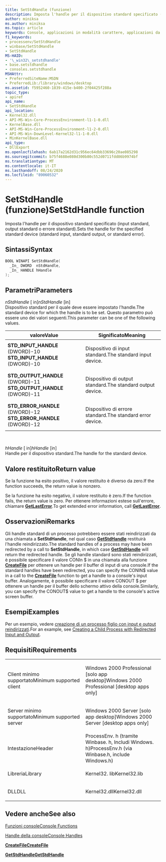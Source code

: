 ```yaml
---
title: SetStdHandle (funzione)
description: Imposta l'handle per il dispositivo standard specificato (input standard, output standard o errore standard).
author: miniksa
ms.author: miniksa
ms.topic: article
keywords: Console, applicazioni in modalità carattere, applicazioni da riga di comando, applicazioni Terminal, API console
f1_keywords:
- processenv/SetStdHandle
- winbase/SetStdHandle
- SetStdHandle
MS-HAID:
- '\_win32\_setstdhandle'
- base.setstdhandle
- consoles.setstdhandle
MSHAttr:
- PreferredSiteName:MSDN
- PreferredLib:/library/windows/desktop
ms.assetid: f5952460-1839-415e-b400-2f04425f288a
topic_type:
- apiref
api_name:
- SetStdHandle
api_location:
- Kernel32.dll
- API-MS-Win-Core-ProcessEnvironment-l1-1-0.dll
- KernelBase.dll
- API-MS-Win-Core-ProcessEnvironment-l1-2-0.dll
- API-MS-Win-DownLevel-Kernel32-l1-1-0.dll
- MinKernelBase.dll
api_type:
- DllExport
ms.openlocfilehash: 6ab17a2162d31c956ec64dbb33696c20ae085298
ms.sourcegitcommit: b75f4688e080d300b80c552d0711fdd86b9974bf
ms.translationtype: MT
ms.contentlocale: it-IT
ms.lasthandoff: 08/24/2020
ms.locfileid: "89060532"
---
```

# <a name="setstdhandle-function"></a><span data-ttu-id="33aca-104">SetStdHandle (funzione)</span><span class="sxs-lookup"><span data-stu-id="33aca-104">SetStdHandle function</span></span>


<span data-ttu-id="33aca-105">Imposta l'handle per il dispositivo standard specificato (input standard, output standard o errore standard).</span><span class="sxs-lookup"><span data-stu-id="33aca-105">Sets the handle for the specified standard device (standard input, standard output, or standard error).</span></span>

<a name="syntax"></a><span data-ttu-id="33aca-106">Sintassi</span><span class="sxs-lookup"><span data-stu-id="33aca-106">Syntax</span></span>
------

```cpp
BOOL WINAPI SetStdHandle(
  _In_ DWORD  nStdHandle,
  _In_ HANDLE hHandle
);
```

<a name="parameters"></a><span data-ttu-id="33aca-107">Parametri</span><span class="sxs-lookup"><span data-stu-id="33aca-107">Parameters</span></span>
----------

<span data-ttu-id="33aca-108">*nStdHandle* \[ in\]</span><span class="sxs-lookup"><span data-stu-id="33aca-108">*nStdHandle* \[in\]</span></span>  
<span data-ttu-id="33aca-109">Dispositivo standard per il quale deve essere impostato l'handle.</span><span class="sxs-lookup"><span data-stu-id="33aca-109">The standard device for which the handle is to be set.</span></span> <span data-ttu-id="33aca-110">Questo parametro può essere uno dei valori seguenti.</span><span class="sxs-lookup"><span data-stu-id="33aca-110">This parameter can be one of the following values.</span></span>

<table>
<colgroup>
<col width="50%" />
<col width="50%" />
</colgroup>
<thead>
<tr class="header">
<th><span data-ttu-id="33aca-111">valore</span><span class="sxs-lookup"><span data-stu-id="33aca-111">Value</span></span></th>
<th><span data-ttu-id="33aca-112">Significato</span><span class="sxs-lookup"><span data-stu-id="33aca-112">Meaning</span></span></th>
</tr>
</thead>
<tbody>
<tr class="odd">
<td><span data-ttu-id="33aca-113"><span id="STD_INPUT_HANDLE"></span><span id="std_input_handle"></span>
<strong>STD_INPUT_HANDLE</strong> (DWORD)-10</span><span class="sxs-lookup"><span data-stu-id="33aca-113"><span id="STD_INPUT_HANDLE"></span><span id="std_input_handle"></span>
<strong>STD_INPUT_HANDLE</strong> (DWORD)-10</span></span></td>
<td><p><span data-ttu-id="33aca-114">Dispositivo di input standard.</span><span class="sxs-lookup"><span data-stu-id="33aca-114">The standard input device.</span></span></p></td>
</tr>
<tr class="even">
<td><span data-ttu-id="33aca-115"><span id="STD_OUTPUT_HANDLE"></span><span id="std_output_handle"></span>
<strong>STD_OUTPUT_HANDLE</strong> (DWORD)-11</span><span class="sxs-lookup"><span data-stu-id="33aca-115"><span id="STD_OUTPUT_HANDLE"></span><span id="std_output_handle"></span>
<strong>STD_OUTPUT_HANDLE</strong> (DWORD)-11</span></span></td>
<td><p><span data-ttu-id="33aca-116">Dispositivo di output standard.</span><span class="sxs-lookup"><span data-stu-id="33aca-116">The standard output device.</span></span></p></td>
</tr>
<tr class="odd">
<td><span data-ttu-id="33aca-117"><span id="STD_ERROR_HANDLE"></span><span id="std_error_handle"></span>
<strong>STD_ERROR_HANDLE</strong> (DWORD)-12</span><span class="sxs-lookup"><span data-stu-id="33aca-117"><span id="STD_ERROR_HANDLE"></span><span id="std_error_handle"></span>
<strong>STD_ERROR_HANDLE</strong> (DWORD)-12</span></span></td>
<td><p><span data-ttu-id="33aca-118">Dispositivo di errore standard.</span><span class="sxs-lookup"><span data-stu-id="33aca-118">The standard error device.</span></span></p></td>
</tr>
</tbody>
</table>

 

<span data-ttu-id="33aca-119">*hHandle* \[ in\]</span><span class="sxs-lookup"><span data-stu-id="33aca-119">*hHandle* \[in\]</span></span>  
<span data-ttu-id="33aca-120">Handle per il dispositivo standard.</span><span class="sxs-lookup"><span data-stu-id="33aca-120">The handle for the standard device.</span></span>

<a name="return-value"></a><span data-ttu-id="33aca-121">Valore restituito</span><span class="sxs-lookup"><span data-stu-id="33aca-121">Return value</span></span>
------------

<span data-ttu-id="33aca-122">Se la funzione ha esito positivo, il valore restituito è diverso da zero.</span><span class="sxs-lookup"><span data-stu-id="33aca-122">If the function succeeds, the return value is nonzero.</span></span>

<span data-ttu-id="33aca-123">Se la funzione ha esito negativo, il valore restituito è zero.</span><span class="sxs-lookup"><span data-stu-id="33aca-123">If the function fails, the return value is zero.</span></span> <span data-ttu-id="33aca-124">Per ottenere informazioni estese sull'errore, chiamare [**GetLastError**](https://msdn.microsoft.com/library/windows/desktop/ms679360).</span><span class="sxs-lookup"><span data-stu-id="33aca-124">To get extended error information, call [**GetLastError**](https://msdn.microsoft.com/library/windows/desktop/ms679360).</span></span>

<a name="remarks"></a><span data-ttu-id="33aca-125">Osservazioni</span><span class="sxs-lookup"><span data-stu-id="33aca-125">Remarks</span></span>
-------

<span data-ttu-id="33aca-126">Gli handle standard di un processo potrebbero essere stati reindirizzati da una chiamata a **SetStdHandle**, nel qual caso [**GetStdHandle**](getstdhandle.md) restituirà l'handle reindirizzato.</span><span class="sxs-lookup"><span data-stu-id="33aca-126">The standard handles of a process may have been redirected by a call to **SetStdHandle**, in which case [**GetStdHandle**](getstdhandle.md) will return the redirected handle.</span></span> <span data-ttu-id="33aca-127">Se gli handle standard sono stati reindirizzati, è possibile specificare il valore CONIn $ in una chiamata alla funzione [**CreateFile**](https://msdn.microsoft.com/library/windows/desktop/aa363858) per ottenere un handle per il buffer di input di una console.</span><span class="sxs-lookup"><span data-stu-id="33aca-127">If the standard handles have been redirected, you can specify the CONIN$ value in a call to the [**CreateFile**](https://msdn.microsoft.com/library/windows/desktop/aa363858) function to get a handle to a console's input buffer.</span></span> <span data-ttu-id="33aca-128">Analogamente, è possibile specificare il valore CONOUT $ per ottenere un handle per il buffer dello schermo attivo della console.</span><span class="sxs-lookup"><span data-stu-id="33aca-128">Similarly, you can specify the CONOUT$ value to get a handle to the console's active screen buffer.</span></span>

<a name="examples"></a><span data-ttu-id="33aca-129">Esempi</span><span class="sxs-lookup"><span data-stu-id="33aca-129">Examples</span></span>
--------

<span data-ttu-id="33aca-130">Per un esempio, vedere [creazione di un processo figlio con input e output reindirizzati](https://msdn.microsoft.com/library/windows/desktop/ms682499).</span><span class="sxs-lookup"><span data-stu-id="33aca-130">For an example, see [Creating a Child Process with Redirected Input and Output](https://msdn.microsoft.com/library/windows/desktop/ms682499).</span></span>

<a name="requirements"></a><span data-ttu-id="33aca-131">Requisiti</span><span class="sxs-lookup"><span data-stu-id="33aca-131">Requirements</span></span>
------------

<table>
<colgroup>
<col width="50%" />
<col width="50%" />
</colgroup>
<tbody>
<tr class="odd">
<td><p><span data-ttu-id="33aca-132">Client minimo supportato</span><span class="sxs-lookup"><span data-stu-id="33aca-132">Minimum supported client</span></span></p></td>
<td><p><span data-ttu-id="33aca-133">Windows 2000 Professional [solo app desktop]</span><span class="sxs-lookup"><span data-stu-id="33aca-133">Windows 2000 Professional [desktop apps only]</span></span></p></td>
</tr>
<tr class="even">
<td><p><span data-ttu-id="33aca-134">Server minimo supportato</span><span class="sxs-lookup"><span data-stu-id="33aca-134">Minimum supported server</span></span></p></td>
<td><p><span data-ttu-id="33aca-135">Windows 2000 Server [solo app desktop]</span><span class="sxs-lookup"><span data-stu-id="33aca-135">Windows 2000 Server [desktop apps only]</span></span></p></td>
</tr>
<tr class="odd">
<td><p><span data-ttu-id="33aca-136">Intestazione</span><span class="sxs-lookup"><span data-stu-id="33aca-136">Header</span></span></p></td>
<td><span data-ttu-id="33aca-137">ProcessEnv. h (tramite Winbase. h, Includi Windows. h)</span><span class="sxs-lookup"><span data-stu-id="33aca-137">ProcessEnv.h (via Winbase.h, include Windows.h)</span></span></td>
</tr>
<tr class="even">
<td><p><span data-ttu-id="33aca-138">Libreria</span><span class="sxs-lookup"><span data-stu-id="33aca-138">Library</span></span></p></td>
<td><span data-ttu-id="33aca-139">Kernel32. lib</span><span class="sxs-lookup"><span data-stu-id="33aca-139">Kernel32.lib</span></span></td>
</tr>
<tr class="odd">
<td><p><span data-ttu-id="33aca-140">DLL</span><span class="sxs-lookup"><span data-stu-id="33aca-140">DLL</span></span></p></td>
<td><span data-ttu-id="33aca-141">Kernel32.dll</span><span class="sxs-lookup"><span data-stu-id="33aca-141">Kernel32.dll</span></span></td>
</tr>
<tr class="even">
</tr>
<tr class="odd">
</tr>
<tr class="even">
</tr>
</tbody>
</table>

## <a name="span-idsee_alsospansee-also"></a><span data-ttu-id="33aca-142"><span id="see_also"></span>Vedere anche</span><span class="sxs-lookup"><span data-stu-id="33aca-142"><span id="see_also"></span>See also</span></span>


[<span data-ttu-id="33aca-143">Funzioni console</span><span class="sxs-lookup"><span data-stu-id="33aca-143">Console Functions</span></span>](console-functions.md)

[<span data-ttu-id="33aca-144">Handle della console</span><span class="sxs-lookup"><span data-stu-id="33aca-144">Console Handles</span></span>](console-handles.md)

[<span data-ttu-id="33aca-145">**CreateFile**</span><span class="sxs-lookup"><span data-stu-id="33aca-145">**CreateFile**</span></span>](https://msdn.microsoft.com/library/windows/desktop/aa363858)

[<span data-ttu-id="33aca-146">**GetStdHandle**</span><span class="sxs-lookup"><span data-stu-id="33aca-146">**GetStdHandle**</span></span>](getstdhandle.md)

 

 




